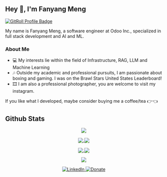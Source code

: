 ## Hey 👋, I'm Fanyang Meng

<a href="https://gitroll.io/profile/uhkqlWv3FHVReq3CYlNAKFb7O6jB3" target="_blank">
  <img src="https://gitroll.io/api/badges/profiles/v1/uhkqlWv3FHVReq3CYlNAKFb7O6jB3?theme=dark" alt="GitRoll Profile Badge"/>
</a>

My name is Fanyang Meng, a software engineer at Odoo Inc., specialized in full stack development and AI and ML.

### About Me

- 💻 My interests lie within the field of Infrastructure, RAG, LLM and Machine Learning 
- 🎶 Outside my academic and professional pursuits, I am passionate about boxing and gaming. I was on the Brawl Stars United States Leaderboard!
- 🎞️ I am also a professional photographer, you are welcome to visit my instagram.

If you like what I developed, maybe consider buying me a coffee/tea 👉👈

## Github Stats

<p align="center">
  <a href="https://github.com/MFYDev">
    <img align="center"
         src="https://streak-stats.demolab.com?user=MFYDev&theme=2077&hide_border=false&border_radius=10" />
  </a>
</p>

<p align="center">
  <a href="https://github.com/MFYDev">
    <img align="center"
         src="https://github-profile-summary-cards.vercel.app/api/cards/most-commit-language?username=MFYDev&theme=2077" />
  </a>
  <a href="https://github.com/MFYDev">
    <img align="center"
         src="https://github-profile-summary-cards.vercel.app/api/cards/repos-per-language?username=MFYDev&theme=2077" />
  </a>
</p>

<p align="center">
  <a href="https://github.com/MFYDev">
    <img align="center" src="http://github-profile-summary-cards.vercel.app/api/cards/stats?username=MFYDev&theme=2077" />
  </a>
  <a href="https://github.com/MFYDev">
    <img align="center" src="http://github-profile-summary-cards.vercel.app/api/cards/productive-time?username=MFYDev&theme=2077&utcOffset=-5" />
  </a>
</p>

<p align="center">
  <a href="https://github.com/MFYDev">
    <img align="center"
         src="https://github-profile-summary-cards.vercel.app/api/cards/profile-details?username=MFYDev&theme=2077" />
  </a>
</p>

<div align="center">
  <a href="https://www.linkedin.com/in/makmdvra/" target="_blank">
    <img src="https://img.shields.io/badge/-LinkedIn-%230077B5?style=for-the-badge&logo=linkedin&logoColor=white" alt="LinkedIn"/>
  </a>
  <a href="https://ko-fi.com/fanyangmeng" target="_blank">
    <img src="https://img.shields.io/badge/-Donate-%230077B5?style=for-the-badge&logo=donat&logoColor=Black" alt="Donate"/>
  </a>
</div>
